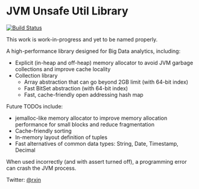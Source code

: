 # JVM Unsafe Util Library

[![Build Status](https://travis-ci.org/rxin/fast-jvm-collection.svg?branch=master)](https://travis-ci.org/rxin/jvm-unsafe-utils)

This work is work-in-progress and yet to be named properly.

A high-performance library designed for Big Data analytics, including:
- Explicit (in-heap and off-heap) memory allocator to avoid JVM garbage collections and improve cache locality
- Collection library
  - Array abstraction that can go beyond 2GB limit (with 64-bit index)
  - Fast BitSet abstraction (with 64-bit index)
  - Fast, cache-friendly open addressing hash map

Future TODOs include:
- jemalloc-like memory allocator to improve memory allocation performance for small blocks and reduce fragmentation
- Cache-friendly sorting
- In-memory layout definition of tuples
- Fast alternatives of common data types: String, Date, Timestamp, Decimal


When used incorrectly (and with assert turned off), a programming error can crash the JVM process.

Twitter: [@rxin](https://twitter.com/rxin)
